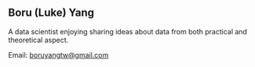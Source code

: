 ## Boru (Luke) Yang

A data scientist enjoying sharing ideas about data from both practical and theoretical aspect.

Email: [boruyangtw@gmail.com](boruyangtw@gmail.com)